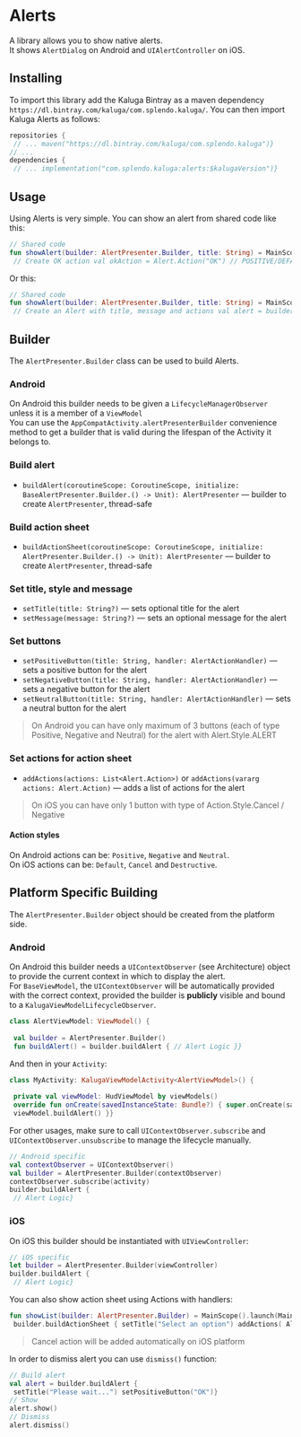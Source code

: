 
# Alerts  
  
A library allows you to show native alerts.  
It shows `AlertDialog` on Android and `UIAlertController` on iOS.  
  
## Installing  
To import this library add the Kaluga Bintray as a maven dependency `https://dl.bintray.com/kaluga/com.splendo.kaluga/`. You can then import Kaluga Alerts as follows:  
  
```kotlin  
repositories {  
 // ... maven("https://dl.bintray.com/kaluga/com.splendo.kaluga")}  
// ...  
dependencies {  
 // ... implementation("com.splendo.kaluga:alerts:$kalugaVersion")}  
```  
  
## Usage  
  
Using Alerts is very simple. You can show an alert from shared code like this:  
  
```kotlin  
// Shared code  
fun showAlert(builder: AlertPresenter.Builder, title: String) = MainScope().launch {  
 // Create OK action val okAction = Alert.Action("OK") // POSITIVE/DEFAULT style // Create Cancel action val cancelAction = Alert.Action("Cancel", Alert.Action.Style.NEGATIVE) // Create an Alert with title, message and actions val alert = builder.buildAlert(this) { setTitle(title) setMessage("This is sample message") addActions(okAction, cancelAction) } // Show and handle action when (alert.show()) { okAction -> println("OK pressed") cancelAction -> println("Cancel pressed") }}  
```  
  
Or this:  
  
```kotlin  
// Shared code  
fun showAlert(builder: AlertPresenter.Builder, title: String) = MainScope().launch {  
 // Create an Alert with title, message and actions val alert = builder.buildAlert(this) { setTitle(title) setPositiveButton("Yes") { println("yes pressed") } setNegativeButton("No") { println("No pressed") } } // Show alert.show()}  
```  
  
## Builder  
  
The `AlertPresenter.Builder` class can be used to build Alerts.   
  
### Android  
On Android this builder needs to be given a `LifecycleManagerObserver` unless it is a member of a `ViewModel`   
You can use the `AppCompatActivity.alertPresenterBuilder` convenience method to get a builder that is valid during the lifespan of the Activity it belongs to.  
  
### Build alert  
  
- `buildAlert(coroutineScope: CoroutineScope, initialize: BaseAlertPresenter.Builder.() -> Unit): AlertPresenter` — builder to create `AlertPresenter`, thread-safe  
  
### Build action sheet  
  
- `buildActionSheet(coroutineScope: CoroutineScope, initialize: AlertPresenter.Builder.() -> Unit): AlertPresenter` — builder to create `AlertPresenter`, thread-safe  
  
### Set title, style and message  
  
- `setTitle(title: String?)` — sets optional title for the alert  
- `setMessage(message: String?)` — sets an optional message for the alert  
  
### Set buttons  
  
- `setPositiveButton(title: String, handler: AlertActionHandler)` — sets a positive button for the alert  
- `setNegativeButton(title: String, handler: AlertActionHandler)` — sets a negative button for the alert  
- `setNeutralButton(title: String, handler: AlertActionHandler)` — sets a neutral button for the alert  
  
> On Android you can have only maximum of 3 buttons (each of type Positive, Negative and Neutral) for the alert with Alert.Style.ALERT  
  
### Set actions for action sheet  
  
- `addActions(actions: List<Alert.Action>)` or `addActions(vararg actions: Alert.Action)` — adds a list of actions for the alert  
  
> On iOS you can have only 1 button with type of Action.Style.Cancel / Negative  
  
#### Action styles  
  
On Android actions can be: `Positive`, `Negative` and `Neutral`.  
On iOS actions can be: `Default`, `Cancel` and `Destructive`.  
  
## Platform Specific Building  
The `AlertPresenter.Builder` object should be created from the platform side.  
  
### Android  
On Android this builder needs a `UIContextObserver` (see Architecture) object to provide the current context in which to display the alert.  
For `BaseViewModel`, the `UIContextObserver` will be automatically provided with the correct context, provided the builder is **publicly** visible and bound to a `KalugaViewModelLifecycleObserver`.  
  
```kotlin  
class AlertViewModel: ViewModel() {  
  
 val builder = AlertPresenter.Builder()  
 fun buildAlert() = builder.buildAlert { // Alert Logic }}  
```  
  
And then in your `Activity`:  
  
```kotlin  
class MyActivity: KalugaViewModelActivity<AlertViewModel>() {  
  
 private val viewModel: HudViewModel by viewModels()  
 override fun onCreate(savedInstanceState: Bundle?) { super.onCreate(savedInstanceState)  
 viewModel.buildAlert() }}  
```  
  
For other usages, make sure to call `UIContextObserver.subscribe` and `UIContextObserver.unsubscribe` to manage the lifecycle manually.  
  
```kotlin  
// Android specific  
val contextObserver = UIContextObserver()  
val builder = AlertPresenter.Builder(contextObserver)  
contextObserver.subscribe(activity)  
builder.buildAlert {  
 // Alert Logic}  
```  
  
### iOS  
On iOS this builder should be instantiated with `UIViewController`:  
  
```swift  
// iOS specific  
let builder = AlertPresenter.Builder(viewController)  
builder.buildAlert {  
 // Alert Logic}  
```  
  
You can also show action sheet using Actions with handlers:  
  
```kotlin  
fun showList(builder: AlertPresenter.Builder) = MainScope().launch(MainQueueDispatcher) {  
 builder.buildActionSheet { setTitle("Select an option") addActions( Alert.Action("Option 1") { /* handle option #1 */ }, Alert.Action("Option 2") { /* handle option #2 */ }, Alert.Action("Option 3") { /* handle option #3 */ }, Alert.Action("Option 4") { /* handle option #4 */ } ) }.show()}  
```  
> Cancel action will be added automatically on iOS platform  
  
In order to dismiss alert you can use `dismiss()` function:  
  
```kotlin  
// Build alert  
val alert = builder.buildAlert {  
 setTitle("Please wait...") setPositiveButton("OK")}  
// Show  
alert.show()  
// Dismiss  
alert.dismiss()  
```